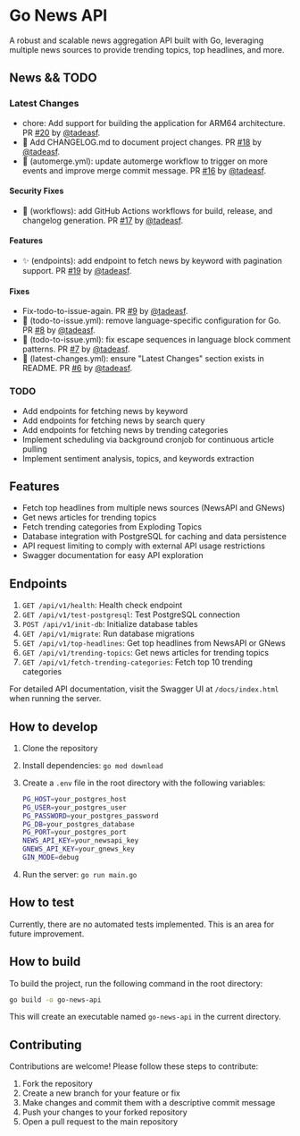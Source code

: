 # Go News API

A robust and scalable news aggregation API built with Go, leveraging multiple news sources to provide trending topics, top headlines, and more.

## News && TODO

### Latest Changes

* chore: Add support for building the application for ARM64 architecture. PR [#20](https://github.com/tadeasf/go_news_api/pull/20) by [@tadeasf](https://github.com/tadeasf).
* 📝 Add CHANGELOG.md to document project changes. PR [#18](https://github.com/tadeasf/go_news_api/pull/18) by [@tadeasf](https://github.com/tadeasf).
* 🔧 (automerge.yml): update automerge workflow to trigger on more events and improve merge commit message. PR [#16](https://github.com/tadeasf/go_news_api/pull/16) by [@tadeasf](https://github.com/tadeasf).

#### Security Fixes

* 🔧 (workflows): add GitHub Actions workflows for build, release, and changelog generation. PR [#17](https://github.com/tadeasf/go_news_api/pull/17) by [@tadeasf](https://github.com/tadeasf).

#### Features

* ✨ (endpoints): add endpoint to fetch news by keyword with pagination support. PR [#19](https://github.com/tadeasf/go_news_api/pull/19) by [@tadeasf](https://github.com/tadeasf).

#### Fixes

* Fix-todo-to-issue-again. PR [#9](https://github.com/tadeasf/go_news_api/pull/9) by [@tadeasf](https://github.com/tadeasf).
* 🔧 (todo-to-issue.yml): remove language-specific configuration for Go. PR [#8](https://github.com/tadeasf/go_news_api/pull/8) by [@tadeasf](https://github.com/tadeasf).
* 🔧 (todo-to-issue.yml): fix escape sequences in language block comment patterns. PR [#7](https://github.com/tadeasf/go_news_api/pull/7) by [@tadeasf](https://github.com/tadeasf).
* 🔧 (latest-changes.yml): ensure "Latest Changes" section exists in README. PR [#6](https://github.com/tadeasf/go_news_api/pull/6) by [@tadeasf](https://github.com/tadeasf).

### TODO

- Add endpoints for fetching news by keyword
- Add endpoints for fetching news by search query
- Add endpoints for fetching news by trending categories
- Implement scheduling via background cronjob for continuous article pulling
- Implement sentiment analysis, topics, and keywords extraction

## Features

- Fetch top headlines from multiple news sources (NewsAPI and GNews)
- Get news articles for trending topics
- Fetch trending categories from Exploding Topics
- Database integration with PostgreSQL for caching and data persistence
- API request limiting to comply with external API usage restrictions
- Swagger documentation for easy API exploration

## Endpoints

1. `GET /api/v1/health`: Health check endpoint
2. `GET /api/v1/test-postgresql`: Test PostgreSQL connection
3. `POST /api/v1/init-db`: Initialize database tables
4. `GET /api/v1/migrate`: Run database migrations
5. `GET /api/v1/top-headlines`: Get top headlines from NewsAPI or GNews
6. `GET /api/v1/trending-topics`: Get news articles for trending topics
7. `GET /api/v1/fetch-trending-categories`: Fetch top 10 trending categories

For detailed API documentation, visit the Swagger UI at `/docs/index.html` when running the server.

## How to develop

1. Clone the repository
2. Install dependencies: `go mod download`
3. Create a `.env` file in the root directory with the following variables:

   ```sh
   PG_HOST=your_postgres_host
   PG_USER=your_postgres_user
   PG_PASSWORD=your_postgres_password
   PG_DB=your_postgres_database
   PG_PORT=your_postgres_port
   NEWS_API_KEY=your_newsapi_key
   GNEWS_API_KEY=your_gnews_key
   GIN_MODE=debug
   ```

4. Run the server: `go run main.go`

## How to test

Currently, there are no automated tests implemented. This is an area for future improvement.

## How to build

To build the project, run the following command in the root directory:

```sh
go build -o go-news-api
```

This will create an executable named `go-news-api` in the current directory.

## Contributing

Contributions are welcome! Please follow these steps to contribute:

1. Fork the repository
2. Create a new branch for your feature or fix
3. Make changes and commit them with a descriptive commit message
4. Push your changes to your forked repository
5. Open a pull request to the main repository

